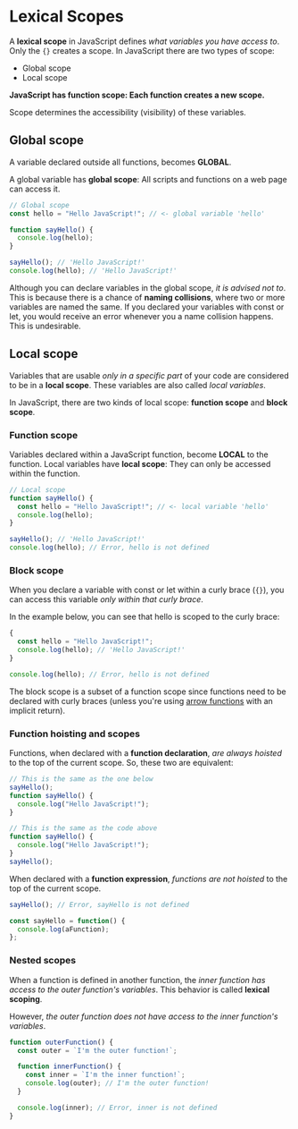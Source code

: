 # Lexical Scopes

A **lexical scope** in JavaScript defines _what variables you have access to_. Only the `{}` creates a scope. In JavaScript there are two types of scope:

* Global scope
* Local scope

**JavaScript has function scope: Each function creates a new scope.**

Scope determines the accessibility (visibility) of these variables.

## Global scope

A variable declared outside all functions, becomes **GLOBAL**.

A global variable has **global scope**: All scripts and functions on a web page can access it.

```js
// Global scope
const hello = "Hello JavaScript!"; // <- global variable 'hello'

function sayHello() {
  console.log(hello);
}

sayHello(); // 'Hello JavaScript!'
console.log(hello); // 'Hello JavaScript!'
```

Although you can declare variables in the global scope, _it is advised not to_. This is because there is a chance of **naming collisions**, where two or more variables are named the same. If you declared your variables with const or let, you would receive an error whenever you a name collision happens. This is undesirable.

## Local scope

Variables that are usable _only in a specific part_ of your code are considered to be in a **local scope**. These variables are also called _local variables_.

In JavaScript, there are two kinds of local scope: **function scope** and **block scope**.

### Function scope

Variables declared within a JavaScript function, become **LOCAL** to the function. Local variables have **local scope**: They can only be accessed within the function.

```js
// Local scope
function sayHello() {
  const hello = "Hello JavaScript!"; // <- local variable 'hello'
  console.log(hello);
}

sayHello(); // 'Hello JavaScript!'
console.log(hello); // Error, hello is not defined
```

### Block scope

When you declare a variable with const or let within a curly brace (`{}`), you can access this variable _only within that curly brace_.

In the example below, you can see that hello is scoped to the curly brace:

```js
{
  const hello = "Hello JavaScript!";
  console.log(hello); // 'Hello JavaScript!'
}

console.log(hello); // Error, hello is not defined
```

The block scope is a subset of a function scope since functions need to be declared with curly braces (unless you're using [arrow functions](../Functions/08-arrow_functions.md) with an implicit return).

### Function hoisting and scopes

Functions, when declared with a **function declaration**, _are always hoisted_ to the top of the current scope. So, these two are equivalent:

```js
// This is the same as the one below
sayHello();
function sayHello() {
  console.log("Hello JavaScript!");
}

// This is the same as the code above
function sayHello() {
  console.log("Hello JavaScript!");
}
sayHello();
```

When declared with a **function expression**, _functions are not hoisted_ to the top of the current scope.

```js
sayHello(); // Error, sayHello is not defined

const sayHello = function() {
  console.log(aFunction);
};
```

### Nested scopes

When a function is defined in another function, the _inner function has access to the outer function's variables_. This behavior is called **lexical scoping**.

However, _the outer function does not have access to the inner function's variables_.

```js
function outerFunction() {
  const outer = `I'm the outer function!`;

  function innerFunction() {
    const inner = `I'm the inner function!`;
    console.log(outer); // I'm the outer function!
  }

  console.log(inner); // Error, inner is not defined
}
```
